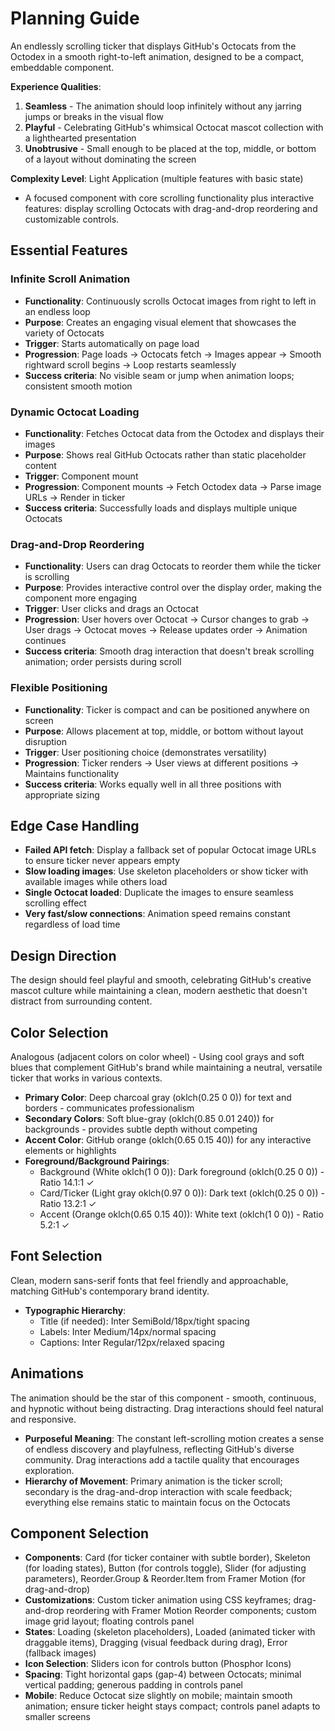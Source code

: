 # Planning Guide

An endlessly scrolling ticker that displays GitHub's Octocats from the Octodex in a smooth right-to-left animation, designed to be a compact, embeddable component.

**Experience Qualities**:
1. **Seamless** - The animation should loop infinitely without any jarring jumps or breaks in the visual flow
2. **Playful** - Celebrating GitHub's whimsical Octocat mascot collection with a lighthearted presentation
3. **Unobtrusive** - Small enough to be placed at the top, middle, or bottom of a layout without dominating the screen

**Complexity Level**: Light Application (multiple features with basic state)
  - A focused component with core scrolling functionality plus interactive features: display scrolling Octocats with drag-and-drop reordering and customizable controls.

## Essential Features

### Infinite Scroll Animation
- **Functionality**: Continuously scrolls Octocat images from right to left in an endless loop
- **Purpose**: Creates an engaging visual element that showcases the variety of Octocats
- **Trigger**: Starts automatically on page load
- **Progression**: Page loads → Octocats fetch → Images appear → Smooth rightward scroll begins → Loop restarts seamlessly
- **Success criteria**: No visible seam or jump when animation loops; consistent smooth motion

### Dynamic Octocat Loading
- **Functionality**: Fetches Octocat data from the Octodex and displays their images
- **Purpose**: Shows real GitHub Octocats rather than static placeholder content
- **Trigger**: Component mount
- **Progression**: Component mounts → Fetch Octodex data → Parse image URLs → Render in ticker
- **Success criteria**: Successfully loads and displays multiple unique Octocats

### Drag-and-Drop Reordering
- **Functionality**: Users can drag Octocats to reorder them while the ticker is scrolling
- **Purpose**: Provides interactive control over the display order, making the component more engaging
- **Trigger**: User clicks and drags an Octocat
- **Progression**: User hovers over Octocat → Cursor changes to grab → User drags → Octocat moves → Release updates order → Animation continues
- **Success criteria**: Smooth drag interaction that doesn't break scrolling animation; order persists during scroll

### Flexible Positioning
- **Functionality**: Ticker is compact and can be positioned anywhere on screen
- **Purpose**: Allows placement at top, middle, or bottom without layout disruption
- **Trigger**: User positioning choice (demonstrates versatility)
- **Progression**: Ticker renders → User views at different positions → Maintains functionality
- **Success criteria**: Works equally well in all three positions with appropriate sizing

## Edge Case Handling
- **Failed API fetch**: Display a fallback set of popular Octocat image URLs to ensure ticker never appears empty
- **Slow loading images**: Use skeleton placeholders or show ticker with available images while others load
- **Single Octocat loaded**: Duplicate the images to ensure seamless scrolling effect
- **Very fast/slow connections**: Animation speed remains constant regardless of load time

## Design Direction
The design should feel playful and smooth, celebrating GitHub's creative mascot culture while maintaining a clean, modern aesthetic that doesn't distract from surrounding content.

## Color Selection

Analogous (adjacent colors on color wheel) - Using cool grays and soft blues that complement GitHub's brand while maintaining a neutral, versatile ticker that works in various contexts.

- **Primary Color**: Deep charcoal gray (oklch(0.25 0 0)) for text and borders - communicates professionalism
- **Secondary Colors**: Soft blue-gray (oklch(0.85 0.01 240)) for backgrounds - provides subtle depth without competing
- **Accent Color**: GitHub orange (oklch(0.65 0.15 40)) for any interactive elements or highlights
- **Foreground/Background Pairings**:
  - Background (White oklch(1 0 0)): Dark foreground (oklch(0.25 0 0)) - Ratio 14.1:1 ✓
  - Card/Ticker (Light gray oklch(0.97 0 0)): Dark text (oklch(0.25 0 0)) - Ratio 13.2:1 ✓
  - Accent (Orange oklch(0.65 0.15 40)): White text (oklch(1 0 0)) - Ratio 5.2:1 ✓

## Font Selection
Clean, modern sans-serif fonts that feel friendly and approachable, matching GitHub's contemporary brand identity.

- **Typographic Hierarchy**: 
  - Title (if needed): Inter SemiBold/18px/tight spacing
  - Labels: Inter Medium/14px/normal spacing
  - Captions: Inter Regular/12px/relaxed spacing

## Animations
The animation should be the star of this component - smooth, continuous, and hypnotic without being distracting. Drag interactions should feel natural and responsive.

- **Purposeful Meaning**: The constant left-scrolling motion creates a sense of endless discovery and playfulness, reflecting GitHub's diverse community. Drag interactions add a tactile quality that encourages exploration.
- **Hierarchy of Movement**: Primary animation is the ticker scroll; secondary is the drag-and-drop interaction with scale feedback; everything else remains static to maintain focus on the Octocats

## Component Selection
- **Components**: Card (for ticker container with subtle border), Skeleton (for loading states), Button (for controls toggle), Slider (for adjusting parameters), Reorder.Group & Reorder.Item from Framer Motion (for drag-and-drop)
- **Customizations**: Custom ticker animation using CSS keyframes; drag-and-drop reordering with Framer Motion Reorder components; custom image grid layout; floating controls panel
- **States**: Loading (skeleton placeholders), Loaded (animated ticker with draggable items), Dragging (visual feedback during drag), Error (fallback images)
- **Icon Selection**: Sliders icon for controls button (Phosphor Icons)
- **Spacing**: Tight horizontal gaps (gap-4) between Octocats; minimal vertical padding; generous padding in controls panel
- **Mobile**: Reduce Octocat size slightly on mobile; maintain smooth animation; ensure ticker height stays compact; controls panel adapts to smaller screens
